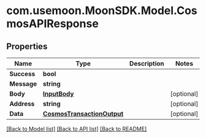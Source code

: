 # com.usemoon.MoonSDK.Model.CosmosAPIResponse

## Properties

| Name        | Type                                                      | Description | Notes       |
| ----------- | --------------------------------------------------------- | ----------- | ----------- |
| **Success** | **bool**                                                  |             |             |
| **Message** | **string**                                                |             |             |
| **Body**    | [**InputBody**](InputBody.md)                             |             | \[optional] |
| **Address** | **string**                                                |             | \[optional] |
| **Data**    | [**CosmosTransactionOutput**](CosmosTransactionOutput.md) |             | \[optional] |

[\[Back to Model list\]](./#documentation-for-models) [\[Back to API list\]](./#documentation-for-api-endpoints) [\[Back to README\]](./)
